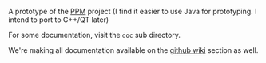 A prototype of the [PPM](https://github.com/ustegrew/PPM) project (I find it easier to use 
Java for prototyping. I intend to port to C++/QT later)

For some documentation, visit the `doc` sub directory.

We're making all documentation available on the 
[github wiki](https://github.com/ustegrew/ppm-java/wiki) section as well. 

 
